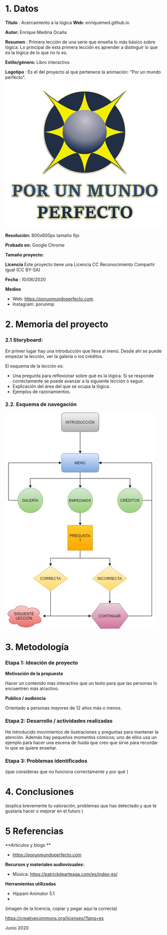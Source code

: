 # 1. Datos 



**Titulo** : Acercamiento a la lógica
**Web:**    enriquemed.github.io

**Autor:**  Enrique Medina Ocaña

**Resumen** : Primera lección de una serie que enseña lo más básico sobre lógica. Lo principal de esta primera lección es aprender a distinguir lo que es la lógica de lo que no lo es.

**Estilo/género:**  Libro interactivo

**Logotipo** : Es el del proyecto al que pertenece la animación: "Por un mundo perfecto".
![logo](https://github.com/enriquemed/enriquemed.github.io/blob/master/medios/Logo.png)

**Resolución:** 800x600px tamaño fijo

**Probado en:**   Google Chrome

**Tamaño proyecto:** 

**Licencia** Este proyecto tiene una Licencia CC Reconocimiento Compartir igual (CC BY-SA)

**Fecha** : 10/06/2020

**Medios** 

- Web: https://porunmundoperfecto.com
- Instagram: porunmp



# 2. Memoria del proyecto 

### 2.1 Storyboard: 



En primer lugar hay una introducción que lleva al menú. Desde ahí se puede empezar la lección, ver la galería o los créditos.

El esquema de la lección es:
- Una pregunta para reflexionar sobre qué es la lógica. Si se responde correctamente se puede avanzar a la siguiente lección o seguir.
- Explicación del área del que se ocupa la lógica.
- Ejemplos de razonamientos.


### 2.2. Esquema de navegación 



![ESQUEMA](https://github.com/enriquemed/enriquemed.github.io/blob/master/Untitled%20Diagram.jpg)






# 3. Metodología




### Etapa 1: Ideación de proyecto


**Motivación de la propuesta** 

Hacer un contenido más interactivo que un texto para que las personas lo encuentren más atractivo.


**Publico / audiencia**

Orientado a personas mayores de 12 años más o menos.



### Etapa 2: Desarrollo / actividades realizadas

He introducido movimientos de ilustraciones y preguntas para mantener la atención. Además hay pequeños momentos cómicos; uno de ellos usa un ejemplo para hacer una escena de huida que creo que sirve para recordar lo que se quiere enseñar.

### Etapa 3: Problemas identificados

(que consideras que no  funciona correctamente y por qué )



# 4. Conclusiones 

(explica brevemente tu valoración, problemas que has detectado y que te gustaría hacer o mejorar en el futuro )







# 5 Referencias 

**Artículos y blogs ** 

- https://porunmundoperfecto.com

**Recursos y materiales audiovisuales:**

* Música:  https://patrickdearteaga.com/es/index-es/

**Herramientas utilizadas**

- Hippani Animator 5.1
- 



(imagen de la licencia, copiar y pegar aquí la correcta)

https://creativecommons.org/licenses/?lang=es

Junio 2020
